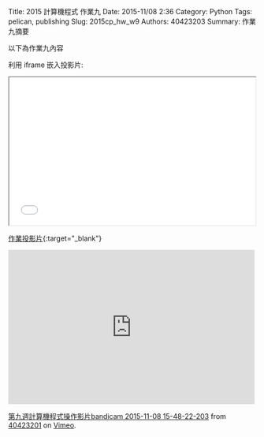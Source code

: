 Title: 2015 計算機程式 作業九
Date: 2015-11/08 2:36
Category: Python
Tags: pelican, publishing
Slug: 2015cp_hw_w9
Authors: 40423203
Summary: 作業九摘要

以下為作業九內容

利用 iframe 嵌入投影片:

<iframe src="40423203_cp_w9_p.html" width="500" height="300"></iframe>

[作業投影片](40423203_cp_w9_p.html){:target="_blank"}

<iframe src="https://player.vimeo.com/video/145030461" width="500" height="313" frameborder="0" webkitallowfullscreen mozallowfullscreen allowfullscreen></iframe> <p><a href="https://vimeo.com/145030461">第九週計算機程式操作影片bandicam 2015-11-08 15-48-22-203</a> from <a href="https://vimeo.com/user45597735">40423201</a> on <a href="https://vimeo.com">Vimeo</a>.</p>